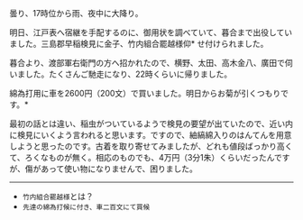 曇り、17時位から雨、夜中に大降り。

明日、江戸表へ宿継を手配するのに、御用状を調べていて、暮合まで出役していました。三島郡早稲検見に金子、竹内組合罷越様仰* せ付けられました。

暮合より、渡部軍右衛門の方へ招かれたので、横野、太田、高木金八、廣田で伺いました。たくさんご馳走になり、22時くらいに帰りました。

綿為打用に車を2600円（200文）で買いました。明日からお菊が引くつもりです。*

最初の話とは違い、稲虫がついているようで検見の要望が出ていたので、近い内に検見にいくよう言われると思います。ですので、紬縞綿入りのはんてんを用意しようと思ったのです。古着を取り寄せてみましたが、どれも値段ばっかり高くて、ろくなものが無く。相応のものでも、4万円（3分1朱）くらいだったんですが、傷があって使い物になりませんで、困りました。

***
* `竹内組合罷越様`とは？
* `先達の綿為打候に付き、車二百文にて買候`
